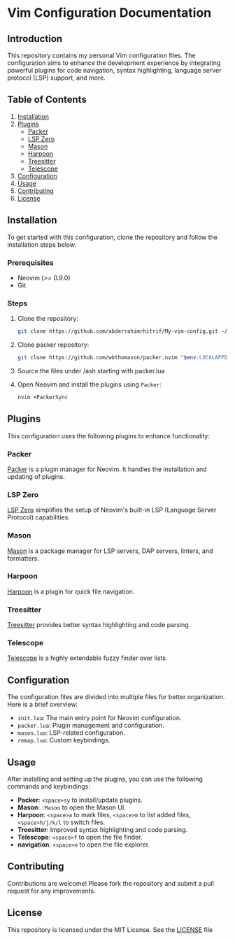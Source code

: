 # Vim Configuration Documentation

## Introduction
This repository contains my personal Vim configuration files. The configuration aims to enhance the development experience by integrating powerful plugins for code navigation, syntax highlighting, language server protocol (LSP) support, and more.

## Table of Contents
1. [Installation](#installation)
2. [Plugins](#plugins)
   - [Packer](#packer)
   - [LSP Zero](#lsp-zero)
   - [Mason](#mason)
   - [Harpoon](#harpoon)
   - [Treesitter](#treesitter)
   - [Telescope](#telescope)
3. [Configuration](#configuration)
4. [Usage](#usage)
5. [Contributing](#contributing)
6. [License](#license)

## Installation
To get started with this configuration, clone the repository and follow the installation steps below.

### Prerequisites
- Neovim (>= 0.9.0)
- Git

### Steps
1. Clone the repository:
    ```sh
    git clone https://github.com/abderrahimrhitrif/My-vim-config.git ~/.config/nvim
    ```
2. Clone packer repository:
    ```sh
    git clone https://github.com/wbthomason/packer.nvim "$env:LOCALAPPDATA\nvim-data\site\pack\packer\start\packer.nvim"
    ```
3. Source the files under /ash starting with packer.lua

2. Open Neovim and install the plugins using `Packer`:
    ```sh
    nvim +PackerSync
    ```

## Plugins
This configuration uses the following plugins to enhance functionality:

### Packer
[Packer](https://github.com/wbthomason/packer.nvim) is a plugin manager for Neovim. It handles the installation and updating of plugins.

### LSP Zero
[LSP Zero](https://github.com/VonHeikemen/lsp-zero.nvim) simplifies the setup of Neovim's built-in LSP (Language Server Protocol) capabilities.

### Mason
[Mason](https://github.com/williamboman/mason.nvim) is a package manager for LSP servers, DAP servers, linters, and formatters.

### Harpoon
[Harpoon](https://github.com/ThePrimeagen/harpoon) is a plugin for quick file navigation.

### Treesitter
[Treesitter](https://github.com/nvim-treesitter/nvim-treesitter) provides better syntax highlighting and code parsing.

### Telescope
[Telescope](https://github.com/nvim-telescope/telescope.nvim) is a highly extendable fuzzy finder over lists.

## Configuration
The configuration files are divided into multiple files for better organization. Here is a brief overview:

- `init.lua`: The main entry point for Neovim configuration.
- `packer.lua`: Plugin management and configuration.
- `mason.lua`: LSP-related configuration.
- `remap.lua`: Custom keybindings.

## Usage
After installing and setting up the plugins, you can use the following commands and keybindings:

- **Packer**: `<space>sy` to install/update plugins.
- **Mason**: `:Mason` to open the Mason UI.
- **Harpoon**: `<space>a` to mark files, `<space>m` to list added files, `<space>h/j/k/l` to switch files.
- **Treesitter**: Improved syntax highlighting and code parsing.
- **Telescope**: `<space>f` to open the file finder.
- **navigation**: `<space>e` to open the file explorer.

## Contributing
Contributions are welcome! Please fork the repository and submit a pull request for any improvements.

## License
This repository is licensed under the MIT License. See the [LICENSE](LICENSE) file
